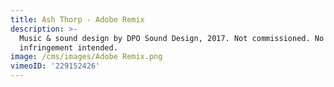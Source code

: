 ```yaml
---
title: Ash Thorp - Adobe Remix
description: >-
  Music & sound design by DPO Sound Design, 2017. Not commissioned. No copyright
  infringement intended.
image: /cms/images/Adobe Remix.png
vimeoID: '229152426'
---
```


